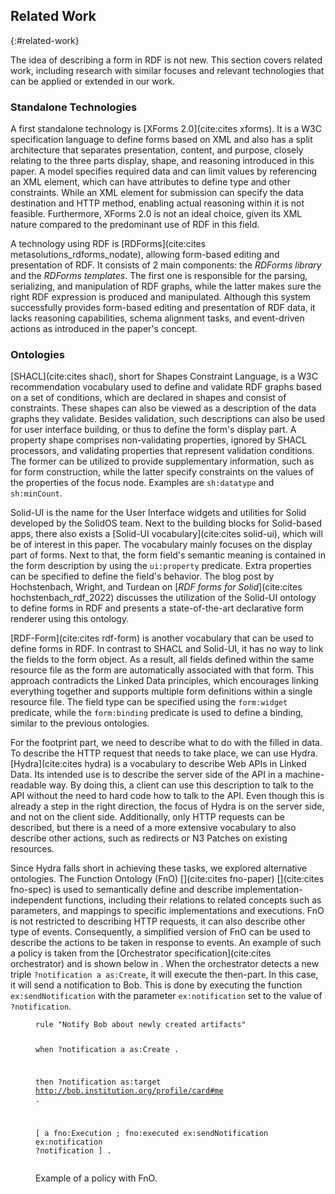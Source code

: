 ## Related Work
{:#related-work}

The idea of describing a form in RDF is not new.
This section covers related work, including research with similar focuses and relevant technologies that can be applied or extended in our work.

### Standalone Technologies

A first standalone technology is [XForms 2.0](cite:cites xforms).
It is a W3C specification language to define forms based on XML and also has a split architecture that separates presentation, content, and purpose, closely relating to the three parts display, shape, and reasoning introduced in this paper.
A model specifies required data and can limit values by referencing an XML element, which can have attributes to define type and other constraints.
While an XML element for submission can specify the data destination and HTTP method, enabling actual reasoning within it is not feasible.
Furthermore, XForms 2.0 is not an ideal choice, given its XML nature compared to the predominant use of RDF in this field.

A technology using RDF is [RDForms](cite:cites metasolutions_rdforms_nodate), allowing form-based editing and presentation of RDF.
It consists of 2 main components: the *RDForms library* and the *RDForms templates*.
The first one is responsible for the parsing, serializing, and manipulation of RDF graphs, while the latter makes sure the right RDF expression is produced and manipulated.
Although this system successfully provides form-based editing and presentation of RDF data, it lacks reasoning capabilities, schema alignment tasks, and event-driven actions as introduced in the paper's concept.


### Ontologies

[SHACL](cite:cites shacl), short for Shapes Constraint Language, is a W3C recommendation vocabulary used to define and validate RDF graphs based on a set of conditions, which are declared in shapes and consist of constraints.
These shapes can also be viewed as a description of the data graphs they validate.
Besides validation, such descriptions can also be used for user interface building, or thus to define the form's display part.
A property shape comprises non-validating properties, ignored by SHACL processors, and validating properties that represent validation conditions.
The former can be utilized to provide supplementary information, such as for form construction, while the latter specify constraints on the values of the properties of the focus node.
Examples are `sh:datatype` and `sh:minCount`.

Solid-UI is the name for the User Interface widgets and utilities for Solid developed by the SolidOS team.
Next to the building blocks for Solid-based apps, there also exists a [Solid-UI vocabulary](cite:cites solid-ui), which will be of interest in this paper.
The vocabulary mainly focuses on the display part of forms.
Next to that, the form field's semantic meaning is contained in the form description by using the `ui:property` predicate.
Extra properties can be specified to define the field's behavior.
The blog post by Hochstenbach, Wright, and Turdean on [*RDF forms for Solid*](cite:cites hochstenbach_rdf_2022) discusses the utilization of the Solid-UI ontology to define forms in RDF and presents a state-of-the-art declarative form renderer using this ontology.

[RDF-Form](cite:cites rdf-form) is another vocabulary that can be used to define forms in RDF.
In contrast to SHACL and Solid-UI, it has no way to link the fields to the form object.
As a result, all fields defined within the same resource file as the form are automatically associated with that form.
This approach contradicts the Linked Data principles, which encourages linking everything together and supports multiple form definitions within a single resource file.
The field type can be specified using the `form:widget` predicate, while the `form:binding` predicate is used to define a binding, similar to the previous ontologies.

For the footprint part, we need to describe what to do with the filled in data.
To describe the HTTP request that needs to take place, we can use Hydra.
[Hydra](cite:cites hydra) is a vocabulary to describe Web APIs in Linked Data. Its intended use is to describe the server side of the API in a machine-readable way.
By doing this, a client can use this description to talk to the API without the need to hard code how to talk to the API.
Even though this is already a step in the right direction, the focus of Hydra is on the server side, and not on the client side.
Additionally, only HTTP requests can be described, but there is a need of a more extensive vocabulary to also describe other actions, such as redirects or N3 Patches on existing resources.

Since Hydra falls short in achieving these tasks, we explored alternative ontologies.
The Function Ontology (FnO) [](cite:cites fno-paper) [](cite:cites fno-spec) is used to semantically define and describe implementation-independent functions, including their relations to related concepts such as parameters, and mappings to specific implementations and executions.
FnO is not restricted to describing HTTP requests, it can also describe other type of events.
Consequently, a simplified version of FnO can be used to describe the actions to be taken in response to events.
An example of such a policy is taken from the [Orchestrator specification](cite:cites orchestrator) and is shown below in [](#lst:policy-example).
When the orchestrator detects a new triple `?notification a as:Create`, it will execute the then-part.
In this case, it will send a notification to Bob. This is done by executing the function `ex:sendNotification` with the parameter `ex:notification` set to the value of `?notification`.

<figure id="lst:policy-example" class="listing">
<pre><code>rule "Notify Bob about newly created artifacts"

when
   ?notification a as:Create .

then
   ?notification as:target <http://bob.institution.org/profile/card#me> .

   [ a fno:Execution ;
     fno:executed ex:sendNotification
        ex:notification ?notification
   ] .
</code></pre>
<figcaption markdown="block">
Example of a policy with FnO.
</figcaption>
</figure>
